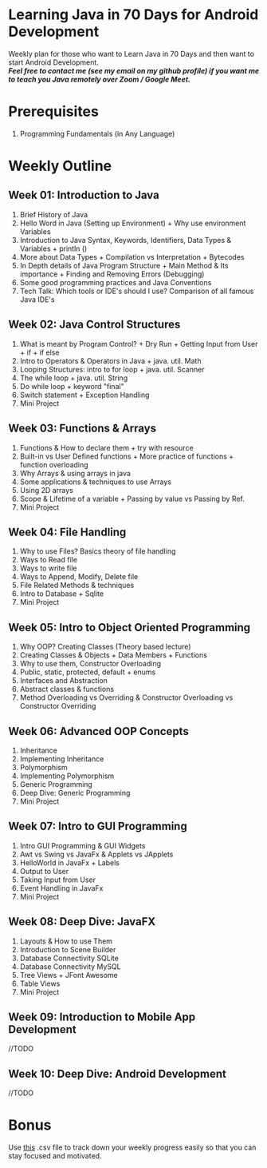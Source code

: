 # Learning Java in 70 Days for Android Development
Weekly plan for those who want to Learn Java in 70 Days and then want to start Android Development.<br>
_**Feel free to contact me (see my email on my github profile) if you want me to teach you Java remotely over Zoom / Google Meet.**_

# Prerequisites
1. Programming Fundamentals (in Any Language)

# Weekly Outline

## Week 01: Introduction to Java
  1. Brief History of Java
  2. Hello Word in Java (Setting up Environment) + Why use environment Variables
  3. Introduction to Java Syntax, Keywords, Identifiers, Data Types &amp; Variables + println ()
  4. More about Data Types + Compilation vs Interpretation + Bytecodes
  5. In Depth details of Java Program Structure + Main Method &amp; Its importance + Finding and Removing Errors (Debugging)
  6. Some good programming practices and Java Conventions
  7. Tech Talk: Which tools or IDE's should I use? Comparison of all famous Java IDE's


## Week 02: Java Control Structures
  1. What is meant by Program Control? + Dry Run + Getting Input from User + if + if else
  2. Intro to Operators &amp; Operators in Java + java. util. Math
  3. Looping Structures: intro to for loop + java. util. Scanner
  4. The while loop + java. util. String
  5. Do while loop + keyword &quot;final&quot;
  6. Switch statement + Exception Handling
  7. Mini Project


## Week 03: Functions &amp; Arrays
  1. Functions &amp; How to declare them + try with resource
  2. Built-in vs User Defined functions + More practice of functions + function overloading
  3. Why Arrays &amp; using arrays in java
  4. Some applications &amp; techniques to use Arrays
  5. Using 2D arrays
  6. Scope &amp; Lifetime of a variable + Passing by value vs Passing by Ref.
  7. Mini Project


## Week 04: File Handling
  1. Why to use Files? Basics theory of file handling
  2. Ways to Read file
  3. Ways to write file
  4. Ways to Append, Modify, Delete file
  5. File Related Methods &amp; techniques
  6. Intro to Database + Sqlite
  7. Mini Project


## Week 05: Intro to Object Oriented Programming
  1. Why OOP? Creating Classes (Theory based lecture)
  2. Creating Classes &amp; Objects + Data Members + Functions
  3. Why to use them, Constructor Overloading
  4. Public, static, protected, default + enums
  5. Interfaces and Abstraction
  6. Abstract classes &amp; functions
  7. Method Overloading vs Overriding &amp; Constructor Overloading vs Constructor Overriding


## Week 06: Advanced OOP Concepts
  1. Inheritance
  2. Implementing Inheritance
  3. Polymorphism
  4. Implementing Polymorphism
  5. Generic Programming
  6. Deep Dive: Generic Programming
  7. Mini Project


## Week 07: Intro to GUI Programming
  1. Intro GUI Programming &amp; GUI Widgets
  2. Awt vs Swing vs JavaFx &amp; Applets vs JApplets
  3. HelloWorld in JavaFx + Labels
  4. Output to User
  5. Taking Input from User
  6. Event Handling in JavaFx
  7. Mini Project

## Week 08: Deep Dive: JavaFX
  1. Layouts &amp; How to use Them
  2. Introduction to Scene Builder
  3. Database Connectivity SQLite
  4. Database Connectivity MySQL
  5. Tree Views + JFont Awesome
  6. Table Views
  7. Mini Project


## Week 09: Introduction to Mobile App Development
  //TODO

## Week 10: Deep Dive: Android Development
  //TODO

# Bonus
Use [this](https://github.com/iamtalhaasghar/awesome-java-basics-for-android-developers/blob/master/TimeTracking.csv) .csv file to track down your weekly progress easily so that you can stay focused and motivated.

